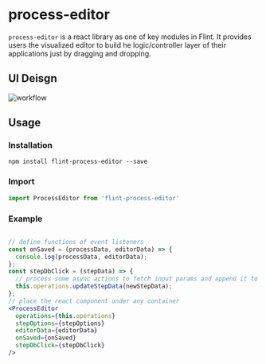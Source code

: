 # process-editor

`process-editor` is a react library as one of key modules in Flint. It provides users the visualized editor to build he logic/controller layer of their applications just by dragging and dropping. 

## UI Deisgn

![workflow](https://user-images.githubusercontent.com/3359858/71325726-bb5f2500-24a5-11ea-910d-1a591f04a4dc.png)

## Usage

### Installation

```npm
npm install flint-process-editor --save
```

### Import

```jsx
import ProcessEditor from 'flint-process-editor'
```

### Example

```jsx

// define functions of event listeners
const onSaved = (processData, editorData) => {
  console.log(processData, editorData);
};
const stepDbClick = (stepData) => {
  // process some async actions to fetch input params and append it to stepData
  this.operations.updateStepData(newStepData);
};
// place the react component under any container
<ProcessEditor
  operations={this.operations}
  stepOptions={stepOptions}
  editorData={editorData}
  onSaved={onSaved}
  stepDbClick={stepDbClick}
/>
```
